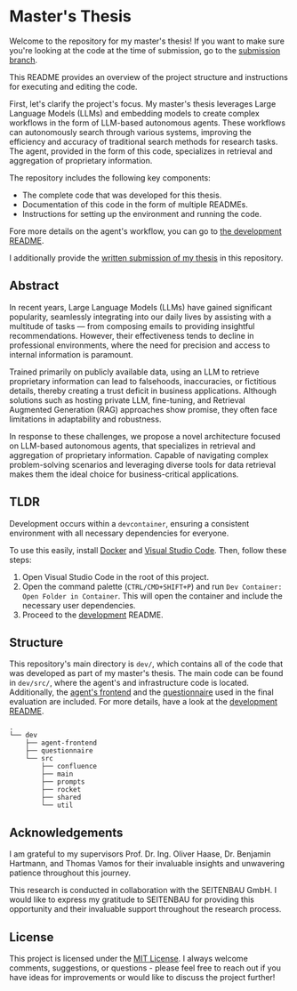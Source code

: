 # Master's Thesis

Welcome to the repository for my master's thesis!
If you want to make sure you're looking at the code at the time of submission, go to the [submission branch](https://github.com/VoigtSebastian/master-thesis/tree/submission).

This README provides an overview of the project structure and instructions for executing and editing the code.

First, let's clarify the project's focus.
My master's thesis leverages Large Language Models (LLMs) and embedding models to create complex workflows in the form of LLM-based autonomous agents.
These workflows can autonomously search through various systems, improving the efficiency and accuracy of traditional search methods for research tasks.
The agent, provided in the form of this code, specializes in retrieval and aggregation of proprietary information.

The repository includes the following key components:
- The complete code that was developed for this thesis.
- Documentation of this code in the form of multiple READMEs.
- Instructions for setting up the environment and running the code.

Fore more details on the agent's workflow, you can go to [the development README](dev/README.md#workflow).

I additionally provide the [written submission of my thesis](thesis.pdf) in this repository.

## Abstract
In recent years, Large Language Models (LLMs) have gained significant popularity, seamlessly integrating into our daily lives by assisting with a multitude of tasks — from composing emails to providing insightful recommendations.
However, their effectiveness tends to decline in professional environments, where the need for precision and access to internal information is paramount.

Trained primarily on publicly available data, using an LLM to retrieve proprietary information can lead to falsehoods, inaccuracies, or fictitious details, thereby creating a trust deficit in business applications.
Although solutions such as hosting private LLM, fine-tuning, and Retrieval Augmented Generation (RAG) approaches show promise, they often face limitations in adaptability and robustness.

In response to these challenges, we propose a novel architecture focused on LLM-based autonomous agents, that specializes in retrieval and aggregation of proprietary information.
Capable of navigating complex problem-solving scenarios and leveraging diverse tools for data retrieval makes them the ideal choice for business-critical applications.

## TLDR

Development occurs within a `devcontainer`, ensuring a consistent environment with all necessary dependencies for everyone.

To use this easily, install [Docker](https://docs.docker.com/engine/install/) and [Visual Studio Code](https://code.visualstudio.com/download). Then, follow these steps:

1. Open Visual Studio Code in the root of this project.
2. Open the command palette (`CTRL/CMD+SHIFT+P`) and run `Dev Container: Open Folder in Container`. This will open the container and include the necessary user dependencies.
3. Proceed to the [development](dev/README.md#TLDR) README.

## Structure

This repository's main directory is `dev/`, which contains all of the code that was developed as part of my master's thesis.
The main code can be found in `dev/src/`, where the agent's and infrastructure code is located.
Additionally, the [agent's frontend](dev/agent-frontend/) and the [questionnaire](dev/questionnaire/) used in the final evaluation are included.
For more details, have a look at the [development README](dev/README.md).

```
.
└── dev
    ├── agent-frontend
    ├── questionnaire
    └── src
        ├── confluence
        ├── main
        ├── prompts
        ├── rocket
        ├── shared
        └── util
```

## Acknowledgements

I am grateful to my supervisors Prof. Dr. Ing. Oliver Haase, Dr. Benjamin Hartmann, and Thomas Vamos for their invaluable insights and unwavering patience throughout this journey.

This research is conducted in collaboration with the SEITENBAU GmbH.
I would like to express my gratitude to SEITENBAU for providing this opportunity and their invaluable support throughout the research process.

## License

This project is licensed under the [MIT License](LICENSE.txt).
I always welcome comments, suggestions, or questions - please feel free to reach out if you have ideas for improvements or would like to discuss the project further!
